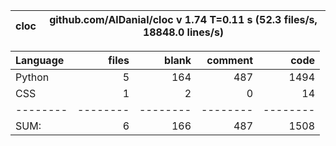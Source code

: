 cloc|github.com/AlDanial/cloc v 1.74  T=0.11 s (52.3 files/s, 18848.0 lines/s)
--- | ---

Language|files|blank|comment|code
:-------|-------:|-------:|-------:|-------:
Python|5|164|487|1494
CSS|1|2|0|14
--------|--------|--------|--------|--------
SUM:|6|166|487|1508
